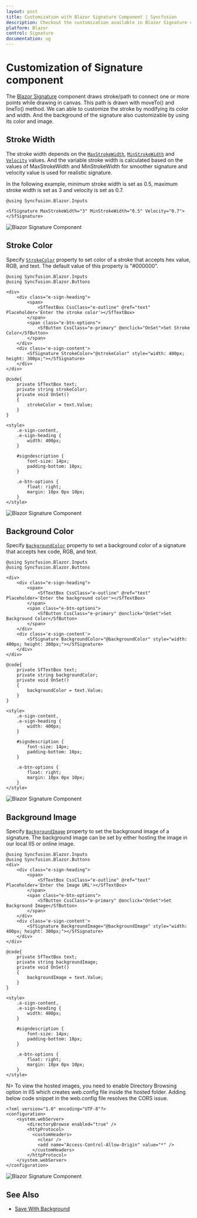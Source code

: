 ```yaml
---
layout: post
title: Customization with Blazor Signature Component | Syncfusion
description: Checkout the customization available in Blazor Signature component in Blazor Server App and Blazor WebAssembly App.
platform: Blazor
control: Signature
documentation: ug
---
```


# Customization of Signature component

The [Blazor Signature](https://www.syncfusion.com/blazor-components/blazor-signature) component draws stroke/path to connect one or more points while drawing in canvas. This path is drawn with moveTo() and lineTo() method. We can able to customize the stroke by modifying its color and width. And the background of the signature also customizable by using its color and image.

## Stroke Width

The stroke width depends on the [`MaxStrokeWidth`](https://help.syncfusion.com/cr/blazor/Syncfusion.Blazor.Inputs.SfSignature.html#Syncfusion_Blazor_Inputs_SfSignature_MaxStrokeWidth), [`MinStrokeWidth`](https://help.syncfusion.com/cr/blazor/Syncfusion.Blazor.Inputs.SfSignature.html#Syncfusion_Blazor_Inputs_SfSignature_MinStrokeWidth) and [`Velocity`](https://help.syncfusion.com/cr/blazor/Syncfusion.Blazor.Inputs.SfSignature.html#Syncfusion_Blazor_Inputs_SfSignature_Velocity) values. And the variable stroke width is calculated based on the values of MaxStrokeWidth and MinStrokeWidth for smoother signature and velocity value is used for realistic signature.

In the following example, minimum stroke width is set as 0.5, maximum stroke width is set as 3 and velocity is set as 0.7.

```cshtml
@using Syncfusion.Blazor.Inputs

<SfSignature MaxStrokeWidth="3" MinStrokeWidth="0.5" Velocity="0.7"></SfSignature>
```

![Blazor Signature Component](./images/blazor-signature-stroke-width.png)

## Stroke Color

Specify [`StrokeColor`](https://help.syncfusion.com/cr/blazor/Syncfusion.Blazor.Inputs.SfSignature.html#Syncfusion_Blazor_Inputs_SfSignature_StrokeColor) property to set color of a stroke that accepts hex value, RGB, and text. The default value of this property is "#000000".

```cshtml
@using Syncfusion.Blazor.Inputs
@using Syncfusion.Blazor.Buttons

<div>
    <div class="e-sign-heading">
        <span>
            <SfTextBox CssClass="e-outline" @ref="text" Placeholder='Enter the stroke color'></SfTextBox>
        </span>
        <span class="e-btn-options">
            <SfButton CssClass="e-primary" @onclick="OnSet">Set Stroke Color</SfButton>
        </span>
    </div>
    <div class='e-sign-content'>
        <SfSignature StrokeColor="@strokeColor" style="width: 400px; height: 300px;"></SfSignature>
    </div>
</div>

@code{
    private SfTextBox text;
    private string strokeColor;
    private void OnSet()
    {
        strokeColor = text.Value;
    }
}

<style>
    .e-sign-content,
    .e-sign-heading {
        width: 400px;
    }

    #signdescription {
        font-size: 14px;
        padding-bottom: 10px;
    }

    .e-btn-options {
        float: right;
        margin: 10px 0px 10px;
    }
</style>
```

![Blazor Signature Component](./images/blazor-signature-stroke-color.png)

## Background Color

Specify [`BackgroundColor`](https://help.syncfusion.com/cr/blazor/Syncfusion.Blazor.Inputs.SfSignature.html#Syncfusion_Blazor_Inputs_SfSignature_BackgroundColor) property to set a background color of a signature that accepts hex code, RGB, and text.

```cshtml
@using Syncfusion.Blazor.Inputs
@using Syncfusion.Blazor.Buttons

<div>
    <div class="e-sign-heading">
        <span>
            <SfTextBox CssClass="e-outline" @ref="text" Placeholder='Enter the background color'></SfTextBox>
        </span>
        <span class="e-btn-options">
            <SfButton CssClass="e-primary" @onclick="OnSet">Set Background Color</SfButton>
        </span>
    </div>
    <div class='e-sign-content'>
        <SfSignature BackgroundColor="@backgroundColor" style="width: 400px; height: 300px;"></SfSignature>
    </div>
</div>

@code{
    private SfTextBox text;
    private string backgroundColor;
    private void OnSet()
    {
        backgroundColor = text.Value;
    }
}

<style>
    .e-sign-content,
    .e-sign-heading {
        width: 400px;
    }

    #signdescription {
        font-size: 14px;
        padding-bottom: 10px;
    }

    .e-btn-options {
        float: right;
        margin: 10px 0px 10px;
    }
</style>
```

![Blazor Signature Component](./images/blazor-signature-bg-color.png)

## Background Image

Specify [`BackgroundImage`](https://help.syncfusion.com/cr/blazor/Syncfusion.Blazor.Inputs.SfSignature.html#Syncfusion_Blazor_Inputs_SfSignature_BackgroundImage) property to set the background image of a signature. The background image can be set by either hosting the image in our local IIS or online image.

```cshtml
@using Syncfusion.Blazor.Inputs
@using Syncfusion.Blazor.Buttons
<div>
    <div class="e-sign-heading">
        <span>
            <SfTextBox CssClass="e-outline" @ref="text" Placeholder='Enter the Image URL'></SfTextBox>
        </span>
        <span class="e-btn-options">
            <SfButton CssClass="e-primary" @onclick="OnSet">Set Background Image</SfButton>
        </span>
    </div>
    <div class='e-sign-content'>
        <SfSignature BackgroundImage="@backgroundImage" style="width: 400px; height: 300px;"></SfSignature>
    </div>
</div>

@code{
    private SfTextBox text;
    private string backgroundImage;
    private void OnSet()
    {
        backgroundImage = text.Value;
    }
}

<style>
    .e-sign-content,
    .e-sign-heading {
        width: 400px;
    }

    #signdescription {
        font-size: 14px;
        padding-bottom: 10px;
    }

    .e-btn-options {
        float: right;
        margin: 10px 0px 10px;
    }
</style>
```

N> To view the hosted images, you need to enable Directory Browsing option in IIS which creates web.config file inside the hosted folder. Adding below code snippet in the web.config file resolves the CORS issue.

```cshtml
<?xml version="1.0" encoding="UTF-8"?>
<configuration>
    <system.webServer>
        <directoryBrowse enabled="true" />
		<httpProtocol>
		  <customHeaders>
			<clear />
			<add name="Access-Control-Allow-Origin" value="*" />         
		  </customHeaders>
		</httpProtocol>
    </system.webServer>
</configuration>
```

![Blazor Signature Component](./images/blazor-signature-bg-image.png)

## See Also

* [Save With Background](./open-save#save-with-background)